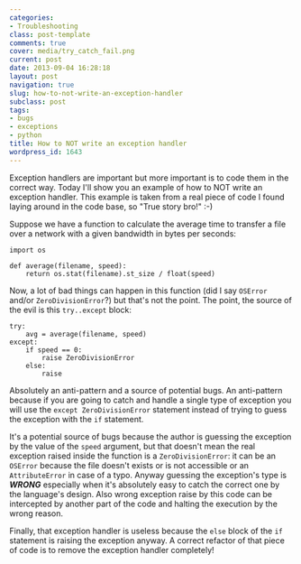 ```yaml
---
categories:
- Troubleshooting
class: post-template
comments: true
cover: media/try_catch_fail.png
current: post
date: 2013-09-04 16:28:18
layout: post
navigation: true
slug: how-to-not-write-an-exception-handler
subclass: post
tags:
- bugs
- exceptions
- python
title: How to NOT write an exception handler
wordpress_id: 1643
---
```


Exception handlers are important but more important is to code them in the correct way. Today I'll show you an example of how to NOT write an exception handler. This example is taken from a real piece of code I found laying around in the code base, so "True story bro!" :-)

<!-- more -->

Suppose we have a function to calculate the average time to transfer a file over a network with a given bandwidth in bytes per seconds:

    import os

    def average(filename, speed):
        return os.stat(filename).st_size / float(speed)

Now, a lot of bad things can happen in this function (did I say `OSError` and/or `ZeroDivisionError`?) but that's not the point. The point, the source of the evil is this `try..except` block:

    try:
        avg = average(filename, speed)
    except:
        if speed == 0:
            raise ZeroDivisionError
        else:
            raise

Absolutely an anti-pattern and a source of potential bugs. An anti-pattern because if you are going to catch and handle a single type of exception you will use the `except ZeroDivisionError` statement instead of trying to guess the exception with the `if` statement.

It's a potential source of bugs because the author is guessing the exception by the value of the `speed` argument, but that doesn't mean the real exception raised inside the function is a `ZeroDivisionError`: it can be an `OSError` because the file doesn't exists or is not accessible or an `AttributeError` in case of a typo. Anyway guessing the exception's type is ***WRONG*** especially when it's absolutely easy to catch the correct one by the language's design. Also wrong exception raise by this code can be intercepted by another part of the code and halting the execution by the wrong reason.

Finally, that exception handler is useless because the `else` block of the `if` statement is raising the exception anyway. A correct refactor of that piece of code is to remove the exception handler completely!
